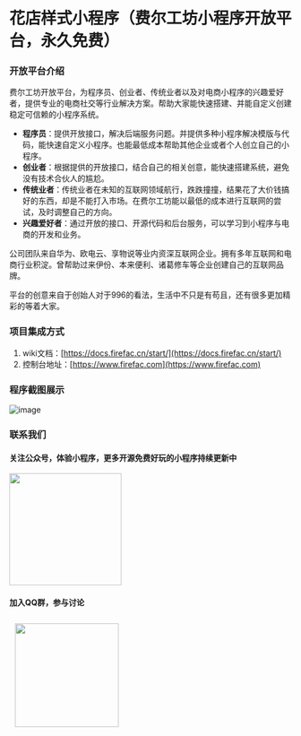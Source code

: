 # 花店样式小程序（费尔工坊小程序开放平台，永久免费）

### 开放平台介绍
费尔工坊开放平台，为程序员、创业者、传统业者以及对电商小程序的兴趣爱好者，提供专业的电商社交等行业解决方案。帮助大家能快速搭建、并能自定义创建稳定可信赖的小程序系统。

- **程序员**：提供开放接口，解决后端服务问题。并提供多种小程序解决模版与代码，能快速自定义小程序。也能最低成本帮助其他企业或者个人创立自己的小程序。
- **创业者**：根据提供的开放接口，结合自己的相关创意，能快速搭建系统，避免没有技术合伙人的尴尬。
- **传统业者**：传统业者在未知的互联网领域航行，跌跌撞撞，结果花了大价钱搞好的东西，却是不能打入市场。在费尔工坊能以最低的成本进行互联网的尝试，及时调整自己的方向。
- **兴趣爱好者**：通过开放的接口、开源代码和后台服务，可以学习到小程序与电商的开发和业务。

公司团队来自华为、欧电云、享物说等业内资深互联网企业。拥有多年互联网和电商行业积淀。曾帮助过来伊份、本来便利、诸葛修车等企业创建自己的互联网品牌。

平台的创意来自于创始人对于996的看法，生活中不只是有苟且，还有很多更加精彩的等着大家。

### 项目集成方式
1. wiki文档：[https://docs.firefac.cn/start/](https://docs.firefac.cn/start/)
2. 控制台地址：[https://www.firefac.com](https://www.firefac.com)

### 程序截图展示
![image](https://firefac-1259431066.picsh.myqcloud.com/p0dg8wr9gk6fr76hq1pai3o8xneobn6c.png)

### 联系我们
#### 关注公众号，体验小程序，更多开源免费好玩的小程序持续更新中
<img src="https://firefac-1259431066.picsh.myqcloud.com/1ef798vi5r0fpxu0d7vvhxjzzsf764j9.png" style="width: 200px; "/>

#### 加入QQ群，参与讨论

<img src="https://firefac-1259431066.picsh.myqcloud.com/fr1plbouu45p08cuvfj9t5swkj0yk6lw.png" style="width: 185px; padding:10px"/>

